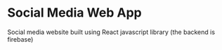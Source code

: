 # Social Media Web App

Social media website built using React javascript library (the backend is firebase)
